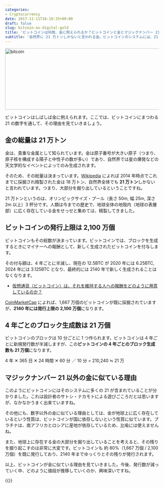 ```yaml
---
categories:
- Cryptocurrency
date: 2017-11-11T16:19:33+09:00
draft: false
slug: bitcoin-as-digital-gold
title: 'ビットコインは何故、金に例えられるか？ビットコインと金とマジックナンバー 21'
subtitle: '自然界に 21 万トンしかないと言われる金。ビットコインのシステムには、21 の数字が頻繁に登場します。サトシ・ナカモトによる遊びごころが隠されています。'
---
```


<img src="/images/2017/11/bitcoin.svg" width="728" height="200" alt="bitcoin">

ビットコインはしばしば金に例えられます。ここでは、ビットコインにまつわる 21 の数字を通して、その理由を見ていきましょう。

## 金の総量は 21 万トン

金は、貴重な金属として知られています。金は原子番号が大きい原子（つまり、原子核を構成する陽子と中性子の数が多い）であり、自然界では星の爆発などの天文学的なイベントによってのみ生成されます。

そのため、その総量は決まっています。[Wikipedia](https://ja.wikipedia.org/wiki/%E9%87%91) によれば 2014 年時点でこれまでに採掘され精製された金は 18 万トン、自然界全体でも **21 万トン**しかないと言われています。つまり、大部分を掘り出しているということですね。

21 万トンというのは、オリンピックサイズ・プール（長さ 50m, 幅 25m, 深さ 2m 以上）3 杯分です。人類は今までの歴史で、地球全体の地殻内（地球の表層部）に広く存在している金をせっせと集めては、精製してきました。

## ビットコインの発行上限は 2,100 万個

ビットコインもその総数が決まっています。ビットコインでは、ブロックを生成するときにマイナーへの報酬として、新しく生成されたビットコインを付与します。

その付与額は、4 年ごとに半減し、現在の 12.5BTC が 2020 年には 6.25BTC, 2024 年には 3.125BTC となり、最終的には 2140 年で新しく生成されることはなくなります。

* [仮想通貨（ビットコイン）は、それを維持する人への報酬をどのように用意しているのか？](/archives/incentive-of-maintaining-bitcoin-blockchain/)

[CoinMarketCap](https://coinmarketcap.com/) によれば、1,667 万個のビットコインが既に採掘されていますが、**2140 年には発行上限の 2,100 万個**になります。

## 4 年ごとのブロック生成数は 21 万個

ビットコインのブロックは 10 分ごとに 1 つ作られます。ビットコインは 4 年ごとに新規発行数が半減しますが、この**ビットコインの 4 年ごとのブロック生成数も 21 万個**になります。

4 年 ✕ 365 日 ✕ 24 時間 ✕ 60 分 ／ 10 分 = 210,240 ≒ 21 万

## マジックナンバー 21 以外の金に似ている理由

このようにビットコインにはそのシステムに多くの 21 が含まれていることが分かりました。これは設計者のサトシ・ナカモトによる遊びごころだとは思いますが、なかなかうまく出来ていますね。

その他にも、数字以外の金に似ている理由としては、金が地球上に広く存在しているという性質は、ビットコインが国に依存しないという性質に似ています。プラチナは、南アフリカとロシアに産地が依存しているため、比喩には使えませんね。

また、地球上に存在する金の大部分を掘り出していることを考えると、その残りを掘り起こすのは非常に大変です。ビットコインも 約 80%（1,667 万個 / 2,100 万個）を既に発行しており、2140 年までゆっくりとその残りが発行されます。

以上、ビットコインが金に似ている理由を見ていきました。今後、発行数が減っていく中、どのように値段が推移していくのか、興味深いですね。

{{<cryptocurrency>}}